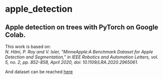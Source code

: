 # apple_detection
## Apple detection on trees with PyTorch on Google Colab.
This work is based on: <br/>
*N. Häni, P. Roy and V. Isler, "MinneApple:A Benchmark Dataset for Apple Detection and Segmentation," in IEEE Robotics and Automation Letters, vol. 5, no. 2, pp. 852-858, April 2020, doi: 10.1109/LRA.2020.2965061.*

And dataset can be reached [here](https://conservancy.umn.edu/handle/11299/206575)
